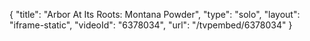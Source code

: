 {
    "title": "Arbor At Its Roots: Montana Powder",
    "type": "solo",
    "layout": "iframe-static",
    "videoId": "6378034",
    "url": "\/tvpembed\/6378034"
}